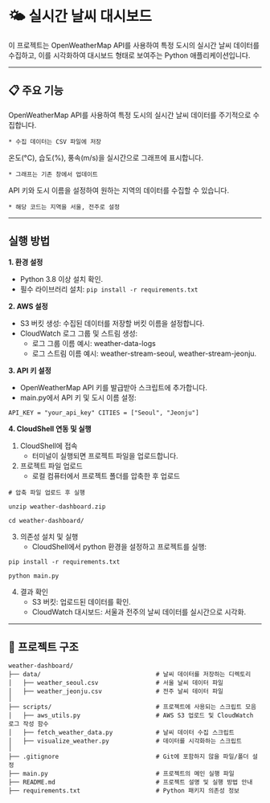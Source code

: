 # 🌤️ 실시간 날씨 대시보드
이 프로젝트는 OpenWeatherMap API를 사용하여 특정 도시의 실시간 날씨 데이터를 수집하고, 이를 시각화하여 대시보드 형태로 보여주는 Python 애플리케이션입니다.

---

## 📋 주요 기능

OpenWeatherMap API를 사용하여 특정 도시의 실시간 날씨 데이터를 주기적으로 수집합니다.

    * 수집 데이터는 CSV 파일에 저장

온도(°C), 습도(%), 풍속(m/s)을 실시간으로 그래프에 표시합니다.

    * 그래프는 기존 창에서 업데이트

API 키와 도시 이름을 설정하여 원하는 지역의 데이터를 수집할 수 있습니다.

    * 해당 코드는 지역을 서울, 전주로 설정

---

## 실행 방법

**1. 환경 설정**

+ Python 3.8 이상 설치 확인.
+ 필수 라이브러리 설치:
`
pip install -r requirements.txt
`

**2. AWS 설정**

+ S3 버킷 생성:
    수집된 데이터를 저장할 버킷 이름을 설정합니다.
+ CloudWatch 로그 그룹 및 스트림 생성:
    * 로그 그룹 이름 예시: weather-data-logs
    * 로그 스트림 이름 예시: weather-stream-seoul, weather-stream-jeonju.

**3. API 키 설정**

+ OpenWeatherMap API 키를 발급받아 스크립트에 추가합니다.
+ main.py에서 API 키 및 도시 이름 설정:

`
    API_KEY = "your_api_key"
    CITIES = ["Seoul", "Jeonju"]
`


**4. CloudShell 연동 및 실행**

1. CloudShell에 접속
    + 터미널이 실행되면 프로젝트 파일을 업로드합니다.
2. 프로젝트 파일 업로드
    + 로컬 컴퓨터에서 프로젝트 폴더를 압축한 후 업로드

`
    # 압축 파일 업로드 후 실행
`

    unzip weather-dashboard.zip

    cd weather-dashboard/


3. 의존성 설치 및 실행
    + CloudShell에서 python 환경을 설정하고 프로젝트를 실행:

`
    pip install -r requirements.txt
`

`
    python main.py
`

4. 결과 확인
    + S3 버킷: 업로드된 데이터를 확인.
    + CloudWatch 대시보드: 서울과 전주의 날씨 데이터를 실시간으로 시각화.
---
## 📁 프로젝트 구조

```plaintext
weather-dashboard/
├── data/                                # 날씨 데이터를 저장하는 디렉토리
│   ├── weather_seoul.csv                # 서울 날씨 데이터 파일
│   ├── weather_jeonju.csv               # 전주 날씨 데이터 파일
│
├── scripts/                             # 프로젝트에 사용되는 스크립트 모음
│   ├── aws_utils.py                     # AWS S3 업로드 및 CloudWatch 로그 작성 함수
│   ├── fetch_weather_data.py            # 날씨 데이터 수집 스크립트
│   ├── visualize_weather.py             # 데이터를 시각화하는 스크립트
│
├── .gitignore                           # Git에 포함하지 않을 파일/폴더 설정
├── main.py                              # 프로젝트의 메인 실행 파일
├── README.md                            # 프로젝트 설명 및 실행 방법 안내
├── requirements.txt                     # Python 패키지 의존성 정보

